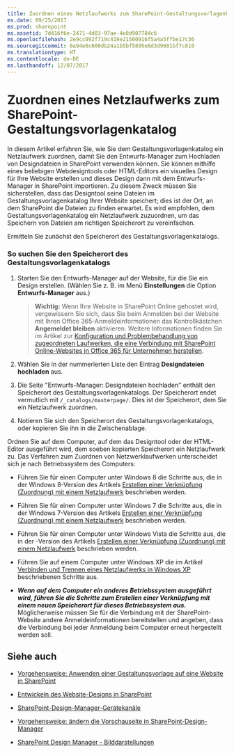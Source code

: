 ```yaml
---
title: Zuordnen eines Netzlaufwerks zum SharePoint-Gestaltungsvorlagenkatalog
ms.date: 09/25/2017
ms.prod: sharepoint
ms.assetid: 7d416f6e-2471-4d03-97ae-4e8d907784c6
ms.openlocfilehash: 2e9cc092f719c419e21500916f5a4a5ffbe17c36
ms.sourcegitcommit: 0a94e0c600db24a1b5bf5895e6d3d9681bf7c810
ms.translationtype: HT
ms.contentlocale: de-DE
ms.lasthandoff: 12/07/2017
---
```

# <a name="map-a-network-drive-to-the-sharepoint-master-page-gallery"></a>Zuordnen eines Netzlaufwerks zum SharePoint-Gestaltungsvorlagenkatalog

In diesem Artikel erfahren Sie, wie Sie dem Gestaltungsvorlagenkatalog ein Netzlaufwerk zuordnen, damit Sie den Entwurfs-Manager zum Hochladen von Designdateien in SharePoint verwenden können.
Sie können mithilfe eines beliebigen Webdesigntools oder HTML-Editors ein visuelles Design für Ihre Website erstellen und dieses Design dann mit dem Entwurfs-Manager in SharePoint importieren. Zu diesem Zweck müssen Sie sicherstellen, dass das Designtool seine Dateien im Gestaltungsvorlagenkatalog Ihrer Website speichert; dies ist der Ort, an dem SharePoint die Dateien zu finden erwartet. Es wird empfohlen, dem Gestaltungsvorlagenkatalog ein Netzlaufwerk zuzuordnen, um das Speichern von Dateien am richtigen Speicherort zu vereinfachen.
  
    
    

Ermitteln Sie zunächst den Speicherort des Gestaltungsvorlagenkatalogs.
### <a name="to-find-the-location-of-the-master-page-gallery"></a>So suchen Sie den Speicherort des Gestaltungsvorlagenkatalogs


1. Starten Sie den Entwurfs-Manager auf der Website, für die Sie ein Design erstellen. (Wählen Sie z. B. im Menü **Einstellungen** die Option **Entwurfs-Manager** aus.)
    
    > **Wichtig:** Wenn Ihre Website in SharePoint Online gehostet wird, vergewissern Sie sich, dass Sie beim Anmelden bei der Website mit Ihren Office 365-Anmeldeinformationen das Kontrollkästchen **Angemeldet bleiben** aktivieren. Weitere Informationen finden Sie im Artikel zur [Konfiguration und Problembehandlung von zugeordneten Laufwerken, die eine Verbindung mit SharePoint Online-Websites in Office 365 für Unternehmen herstellen](http://support.microsoft.com/kb/2616712). 
2. Wählen Sie in der nummerierten Liste den Eintrag **Designdateien hochladen** aus.
    
  
3. Die Seite "Entwurfs-Manager: Designdateien hochladen" enthält den Speicherort des Gestaltungsvorlagenkatalogs. Der Speicherort endet vermutlich mit  `/_catalogs/masterpage/`. Dies ist der Speicherort, dem Sie ein Netzlaufwerk zuordnen.
    
  
4. Notieren Sie sich den Speicherort des Gestaltungsvorlagenkatalogs, oder kopieren Sie ihn in die Zwischenablage.
    
  
Ordnen Sie auf dem Computer, auf dem das Designtool oder der HTML-Editor ausgeführt wird, dem soeben kopierten Speicherort ein Netzlaufwerk zu. Das Verfahren zum Zuordnen von Netzwerklaufwerken unterscheidet sich je nach Betriebssystem des Computers:
- Führen Sie für einen Computer unter Windows 8 die Schritte aus, die in der Windows 8-Version des Artikels  [Erstellen einer Verknüpfung (Zuordnung) mit einem Netzlaufwerk](http://windows.microsoft.com/de-DE/windows-8/create-shortcut-to-map-network-drive) beschrieben werden.
    
  
- Führen Sie für einen Computer unter Windows 7 die Schritte aus, die in der Windows 7-Version des Artikels  [Erstellen einer Verknüpfung (Zuordnung) mit einem Netzlaufwerk](http://windows.microsoft.com/de-DE/windows7/Create-a-shortcut-to-map-a-network-drive) beschrieben werden.
    
  
- Führen Sie für einen Computer unter Windows Vista die Schritte aus, die in der -Version des Artikels  [Erstellen einer Verknüpfung (Zuordnung) mit einem Netzlaufwerk](http://windows.microsoft.com/de-DE/windows-vista/Create-a-shortcut-to-map-a-network-drive) beschrieben werden.
    
  
- Führen Sie auf einem Computer unter Windows XP die im Artikel  [Verbinden und Trennen eines Netzlaufwerks in Windows XP](http://support.microsoft.com/kb/308582) beschriebenen Schritte aus.
    
  
- ***Wenn auf dem Computer ein anderes Betriebssystem ausgeführt wird, führen Sie die Schritte zum Erstellen einer Verknüpfung mit einem neuen Speicherort für dieses Betriebssystem aus.*** Möglicherweise müssen Sie für die Verbindung mit der SharePoint-Website andere Anmeldeinformationen bereitstellen und angeben, dass die Verbindung bei jeder Anmeldung beim Computer erneut hergestellt werden soll.
    
  

## <a name="see-also"></a>Siehe auch
<a name="bk_addresources"> </a>


-  [Vorgehensweise: Anwenden einer Gestaltungsvorlage auf eine Website in SharePoint](how-to-apply-a-master-page-to-a-site-in-sharepoint.md)
    
  
-  [Entwickeln des Website-Designs in SharePoint](develop-the-site-design-in-sharepoint.md)
    
  
-  [SharePoint-Design-Manager-Gerätekanäle](sharepoint-design-manager-device-channels.md)
    
  
-  [Vorgehensweise: ändern die Vorschauseite in SharePoint-Design-Manager](how-to-change-the-preview-page-in-sharepoint-design-manager.md)
    
  
-  [SharePoint Design Manager - Bilddarstellungen](sharepoint-design-manager-image-renditions.md)
    
  

